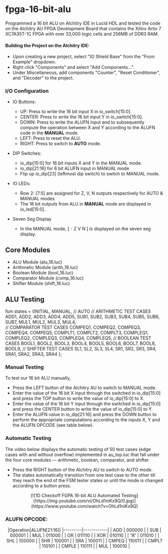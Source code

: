 # fpga-16-bit-alu

Programmed a 16 bit ALU on Alchitry IDE in Lucid HDL and tested the code on the Alchitry AU FPGA Development Board that contains the Xilinx Artix 7 XC7A35T-1C FPGA with over 33,000 logic cells and 256MB of DDR3 RAM. 

#### Building the Project on the Alchitry IDE:
 
  * Upon creating a new project, select "IO Shield Base" from the "From Example" dropdown.
  * Right click "Components" and select "Add Components...".
  * Under Miscellaneous, add components "Counter", "Reset Conditioner", and "Decoder" to the project.

### I/O Configuration

* IO Buttons:

  * UP: Press to write the 16 bit input X in io_switch[15:0]. 
  * CENTER: Press to write the 16 bit input Y in io_switch[15:0].
  * DOWN: Press to write the ALUFN input and to subsequently compute the operation between X and Y according to the ALUFN code in the **MANUAL** mode.
  * LEFT: Press to reset the ALU.
  * RIGHT: Press to switch to **AUTO** mode.

* DIP Switches:
  
  * io_dip[15:0] for 16 bit inputs X and Y in the MANUAL mode.
  * io_dip[21:16] for 6 bit ALUFN input in MANUAL mode
  * Flip up io_dip[23] (leftmost dip switch) to switch to MANUAL mode. 

* IO LEDs:

  * Row 2: [7:5] are assigned for Z, V, N outputs respectively for AUTO & MANUAL modes
  * The 16 bit outputs from ALU in **MANUAL** mode are displayed in io_led[15:0].

* Seven Seg Display
  * In the MANUAL mode, [ - Z V N ] is displayed on the seven seg display.

## Core Modules
* ALU Module (alu_16.luc)
* Arithmetic Module (arith_16.luc)
* Boolean Module (bool_16.luc)
* Comparator Module (comp_16.luc)
* Shifter Module (shift_16.luc)

## ALU Testing

fsm states = {INITIAL, 
              MANUAL,
              // AUTO
              // ARITHMETIC TEST CASES
              ADD1, ADD2, ADD3, ADD4, ADD5,
              SUB1, SUB2, SUB3, SUB4, SUB5, SUB6, SUB7,
              MUL1, MUL2, MUL3, MUL4,   
              // COMPARATOR TEST CASES
              COMPEQ1, COMPEQ2, COMPEQ3, COMPEQ4, COMPEQ5,
              COMPLT1, COMPLT2, COMPLT3,
              COMPLEQ1, COMPLEQ2, COMPLEQ3, COMPLEQ4, COMPLEQ5,
              // BOOLEAN TEST CASES
              BOOL1, BOOL2, BOOL3, BOOL4, BOOL5, BOOL6, BOOL7, BOOL8, BOOL9,
              // SHIFTER TEST CASES
              SL1, SL2, SL3, SL4,
              SR1, SR2, SR3, SR4,
              SRA1, SRA2, SRA3, SRA4
              };

### Manual Testing

To test our 16 bit ALU manually,
* Press the LEFT button of the Alchitry AU to switch to MANUAL mode.
* Enter the value of the 16 bit X input through the switched in io_dip[15:0] and press the TOP button to write the value of io_dip[15:0] to X.
* Enter the value of the 16 bit Y input through the switched in io_dip[15:0] and press the CENTER button to write the value of io_dip[15:0] to Y.
* Enter the ALUFN value in io_dip[21:16] and press the DOWN button to perform the appropriate computations according to the inputs X, Y and the ALUFN OPCODE (see table below).

### Automatic Testing

The video below displays the automatic testing of 50 test cases (edge cases with and without overflow) implemented in au_top.luc that fall under the four core modules — arithmetic, boolean, comparator, and shifter.

* Press the RIGHT button of the Alchitry AU to switch to AUTO mode.
* The states automatically transition from one test case to the other till they reach the end of the FSM tester states or until the mode is changed according to a button press.

<p align="center">
   [![1D Checkoff FGPA 16-bit ALU Automated Testing](https://img.youtube.com/vi/OhLd1niKx9Q/0.jpg)](https://www.youtube.com/watch?v=OhLd1niKx9Q)
</p>

### ALUFN OPCODE:

<p align="center"> 
|Operation|ALUFN[21:16]|
|---------|------------|      
| ADD     | 000000     |
| SUB     | 000001     |
| MUL     | 011000     |
| OR      | 011110     |
| XOR     | 010110     |
| “A”     | 011010     |
| SHL     | 100000     |
| SHR     | 100001     |
| SRA     | 100011     |
| CMPEQ   | 110011     |
| CMPLT   | 110101     |
| CMPLE   | 110111     |
| MUL     | 100010     |
</p>
